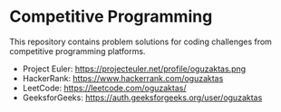 # Competitive Programming
This repository contains problem solutions for coding challenges from competitive programming platforms.
- Project Euler: https://projecteuler.net/profile/oguzaktas.png
- HackerRank: https://www.hackerrank.com/oguzaktas
- LeetCode: https://leetcode.com/oguzaktas/
- GeeksforGeeks: https://auth.geeksforgeeks.org/user/oguzaktas
